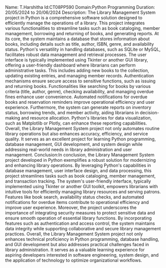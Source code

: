 Name: T.Harshitha
Id:CT08PP590
Domain:Python Programming
Duration: 20/05/2024 to 20/06/2024
Description: The Library Management System project in Python is a comprehensive software solution designed to efficiently manage the operations of a library. This project integrates various functionalities to streamline tasks such as book cataloging, member management, borrowing and returning of books, and generating reports.
At its core, the system maintains a database that stores information about books, including details such as title, author, ISBN, genre, and availability status. Python's versatility in handling databases, such as SQLite or MySQL, facilitates robust data management and retrieval processes.
The user interface is typically implemented using Tkinter or another GUI library, offering a user-friendly dashboard where librarians can perform administrative tasks. This includes adding new books to the collection, updating existing entries, and managing member records. Authentication mechanisms ensure secure access to sensitive functions, such as issuing and returning books.
Functionalities like searching for books by various criteria (title, author, genre), checking availability, and managing overdue fines enhance user convenience. Automated notifications for overdue books and reservation reminders improve operational efficiency and user experience.
Furthermore, the system can generate reports on inventory status, borrowing trends, and member activity, aiding librarians in decision-making and resource allocation. Python's libraries for data visualization, such as Matplotlib or Plotly, can enhance these reporting capabilities.
Overall, the Library Management System project not only automates routine library operations but also enhances accuracy, efficiency, and service quality. It serves as an excellent project for learning Python programming, database management, GUI development, and system design while addressing real-world needs in library administration and user management.
Conclusion:In conclusion, the Library Management System project developed in Python exemplifies a robust solution for modernizing and enhancing library operations. By leveraging Python's capabilities in database management, user interface design, and data processing, this project streamlines tasks such as book cataloging, member management, and transaction tracking. 
The system's user-friendly interface, typically implemented using Tkinter or another GUI toolkit, empowers librarians with intuitive tools for efficiently managing library resources and serving patrons. Features like book search, availability status checks, and automated notifications for overdue items contribute to operational efficiency and improve user experience.
Moreover, the project underscores the importance of integrating security measures to protect sensitive data and ensure smooth operation of essential library functions. By incorporating features such as authentication and access control, the system maintains data integrity while supporting collaborative and secure library management practices.
Overall, the Library Management System project not only enhances technical proficiency in Python programming, database handling, and GUI development but also addresses practical challenges faced in library administration. It serves as a valuable learning experience for aspiring developers interested in software engineering, system design, and the application of technology to optimize organizational workflows.
